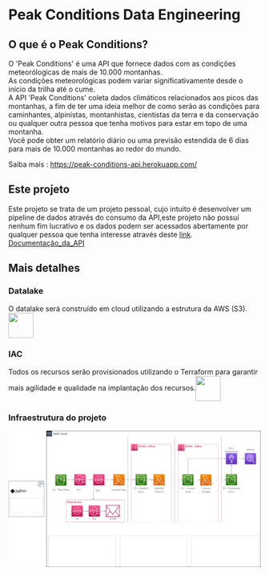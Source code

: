 # Peak Conditions Data Engineering
## O que é o Peak Conditions?
O 'Peak Conditions' é uma API que fornece dados com as condições meteorólogicas de mais de 10.000 montanhas.\
As condições meteorológicas podem variar significativamente desde o início da trilha até o cume.\
A API 'Peak Conditions' coleta dados climáticos relacionados aos picos das montanhas, a fim de ter uma ideia melhor de como serão as condições para caminhantes, alpinistas, montanhistas, cientistas da terra e da conservação ou qualquer outra pessoa que tenha motivos para estar em topo de uma montanha.\
Você pode obter um relatório diário ou uma previsão estendida de 6 dias para mais de 10.000 montanhas ao redor do mundo.



Saiba mais : https://peak-conditions-api.herokuapp.com/

## Este projeto
Este projeto se trata de um projeto pessoal, cujo intuito é desenvolver um pipeline de dados através do consumo da API,este projeto não possuí nenhum fim lucrativo e os dados podem ser acessados abertamente por qualquer pessoa que tenha interesse através deste [link](https://rapidapi.com/SeanRogan/api/peak-conditions).\
[Documentação_da_API](https://peak-conditions-api.herokuapp.com/documentation)

## Mais detalhes
### Datalake
O datalake será construído em cloud utilizando a estrutura da AWS (S3). <img align="center" height="50" width="50" src="https://user-images.githubusercontent.com/63247260/204093780-c383801a-0f86-4e9c-8504-8edfe508189e.png">


### IAC
Todos os recursos serão provisionados utilizando o Terraform para garantir mais agilidade e qualidade na implantação dos recursos.<img align="center" height="50" width="50" src="https://user-images.githubusercontent.com/63247260/204093858-e2e7d68a-0f2e-4bc9-b30d-29ce45020b0f.png">

### Infraestrutura do projeto
<p align=center>
  <img src="https://github.com/guisantos13/peak-conditions-data-engineering/blob/bd3f91c4a842359131c88b37925df146153a8ea2/Infraestrutura_peak_conditions.drawio.png" />
  </p>
<p align=center>





